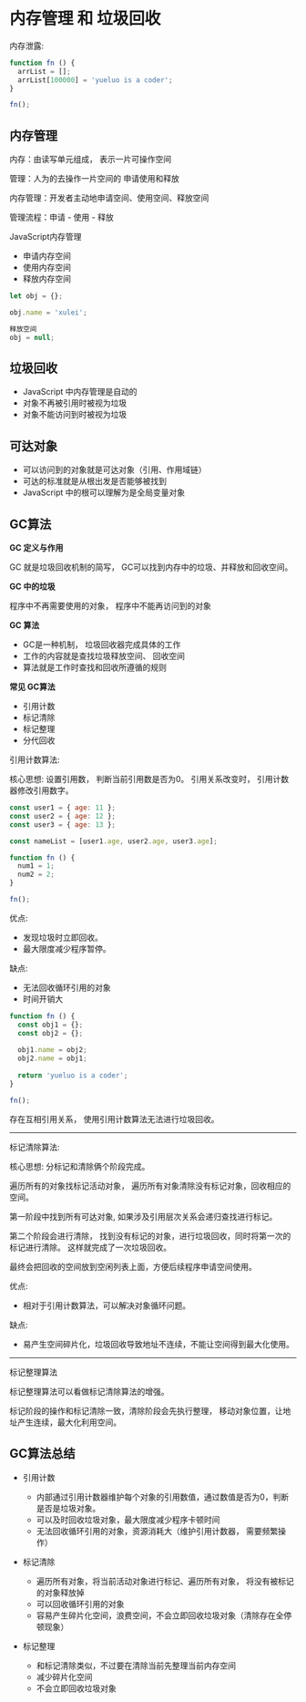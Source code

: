 # 内存管理 和 垃圾回收

内存泄露: 
```javascript
function fn () {
  arrList = [];
  arrList[100000] = 'yueluo is a coder';
}

fn();
```
## 内存管理

内存：由读写单元组成， 表示一片可操作空间

管理：人为的去操作一片空间的 申请使用和释放

内存管理：开发者主动地申请空间、使用空间、释放空间

管理流程：申请 - 使用 - 释放

JavaScript内存管理

- 申请内存空间
- 使用内存空间
- 释放内存空间

```javascript
let obj = {};

obj.name = 'xulei';

释放空间
obj = null;
```

## 垃圾回收

- JavaScript 中内存管理是自动的
- 对象不再被引用时被视为垃圾
- 对象不能访问到时被视为垃圾

## 可达对象

- 可以访问到的对象就是可达对象（引用、作用域链）
- 可达的标准就是从根出发是否能够被找到
- JavaScript 中的根可以理解为是全局变量对象


## GC算法

**GC 定义与作用**

GC 就是垃圾回收机制的简写， GC可以找到内存中的垃圾、并释放和回收空间。

**GC 中的垃圾**

程序中不再需要使用的对象， 程序中不能再访问到的对象

**GC 算法**

- GC是一种机制， 垃圾回收器完成具体的工作
- 工作的内容就是查找垃圾释放空间、 回收空间
- 算法就是工作时查找和回收所遵循的规则


**常见 GC算法**

- 引用计数
- 标记清除
- 标记整理
- 分代回收

引用计数算法: 

核心思想: 设置引用数， 判断当前引用数是否为0。
引用关系改变时， 引用计数器修改引用数字。

```javascript
const user1 = { age: 11 };
const user2 = { age: 12 };
const user3 = { age: 13 };

const nameList = [user1.age, user2.age, user3.age];

function fn () {
  num1 = 1;
  num2 = 2;
}

fn();
```

优点: 
- 发现垃圾时立即回收。
- 最大限度减少程序暂停。

缺点:
- 无法回收循环引用的对象
- 时间开销大

```javascript
function fn () {
  const obj1 = {};
  const obj2 = {};
  
  obj1.name = obj2;
  obj2.name = obj1;
  
  return 'yueluo is a coder';
}

fn();
```
存在互相引用关系， 使用引用计数算法无法进行垃圾回收。

------

标记清除算法:

核心思想: 分标记和清除俩个阶段完成。

遍历所有的对象找标记活动对象， 遍历所有对象清除没有标记对象，回收相应的空间。

第一阶段中找到所有可达对象, 如果涉及引用层次关系会递归查找进行标记。

第二个阶段会进行清除， 找到没有标记的对象，进行垃圾回收，同时将第一次的标记进行清除。
这样就完成了一次垃圾回收。

最终会把回收的空间放到空闲列表上面，方便后续程序申请空间使用。

优点:
- 相对于引用计数算法，可以解决对象循环问题。

缺点:
- 易产生空间碎片化，垃圾回收导致地址不连续，不能让空间得到最大化使用。

------

标记整理算法

标记整理算法可以看做标记清除算法的增强。

标记阶段的操作和标记清除一致，清除阶段会先执行整理， 移动对象位置，让地址产生连续，最大化利用空间。

## GC算法总结

- 引用计数
  - 内部通过引用计数器维护每个对象的引用数值，通过数值是否为0，判断是否是垃圾对象。
  - 可以及时回收垃圾对象，最大限度减少程序卡顿时间
  - 无法回收循环引用的对象，资源消耗大（维护引用计数器， 需要频繁操作）

- 标记清除
  - 遍历所有对象，将当前活动对象进行标记、遍历所有对象， 将没有被标记的对象释放掉
  - 可以回收循环引用的对象
  - 容易产生碎片化空间，浪费空间，不会立即回收垃圾对象（清除存在全停顿现象）

- 标记整理
  - 和标记清除类似，不过要在清除当前先整理当前内存空间
  - 减少碎片化空间
  - 不会立即回收垃圾对象